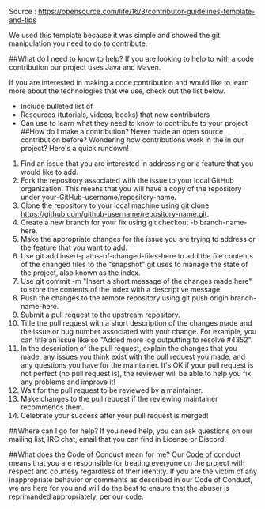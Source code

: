 Source : https://opensource.com/life/16/3/contributor-guidelines-template-and-tips

We used this template because it was simple and showed the git manipulation you need to do
to contribute.

##What do I need to know to help?
If you are looking to help to with a code contribution our project uses Java and Maven. 

If you are interested in making a code contribution and would like to learn more about the technologies that we use, check out the list below.

- Include bulleted list of
- Resources (tutorials, videos, books) that new contributors
- Can use to learn what they need to know to contribute to your project
##How do I make a contribution?
Never made an open source contribution before? Wondering how contributions work in the in our project? Here's a quick rundown!

1. Find an issue that you are interested in addressing or a feature that you would like to add.
2. Fork the repository associated with the issue to your local GitHub organization. This means that you will have a copy of the repository under your-GitHub-username/repository-name.
3. Clone the repository to your local machine using git clone https://github.com/github-username/repository-name.git.
4. Create a new branch for your fix using git checkout -b branch-name-here.
5. Make the appropriate changes for the issue you are trying to address or the feature that you want to add.
6. Use git add insert-paths-of-changed-files-here to add the file contents of the changed files to the "snapshot" git uses to manage the state of the project, also known as the index.
7. Use git commit -m "Insert a short message of the changes made here" to store the contents of the index with a descriptive message.
8. Push the changes to the remote repository using git push origin branch-name-here.
9. Submit a pull request to the upstream repository.
10. Title the pull request with a short description of the changes made and the issue or bug number associated with your change. For example, you can title an issue like so "Added more log outputting to resolve #4352".
11. In the description of the pull request, explain the changes that you made, any issues you think exist with the pull request you made, and any questions you have for the maintainer. It's OK if your pull request is not perfect (no pull request is), the reviewer will be able to help you fix any problems and improve it!
12. Wait for the pull request to be reviewed by a maintainer.
13. Make changes to the pull request if the reviewing maintainer recommends them.
14. Celebrate your success after your pull request is merged!

##Where can I go for help?
If you need help, you can ask questions on our mailing list, IRC chat, 
email that you can find in License or Discord.

##What does the Code of Conduct mean for me?
Our [Code of conduct](CODE_OF_CONDUCT "Code of conduct") means that you are responsible for treating everyone on 
the project with respect and courtesy regardless of their identity. 
If you are the victim of any inappropriate behavior or comments as described 
in our Code of Conduct, we are here for you and will do the best to ensure that 
the abuser is reprimanded appropriately, per our code.